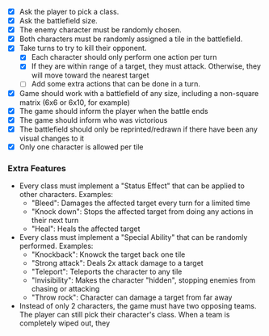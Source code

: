 - [x] Ask the player to pick a class.
- [x] Ask the battlefield size.
- [x] The enemy character must be randomly chosen.
- [x] Both characters must be randomly assigned a tile in the battlefield.
- [x] Take turns to try to kill their opponent.
    - [x] Each character should only perform one action per turn
    - [x] If they are within range of a target, they must attack. Otherwise, they will move toward the nearest target
    - [ ] Add some extra actions that can be done in a turn.
- [x] Game should work with a battlefield of any size, including a non-square matrix (6x6 or 6x10, for example)
- [x] The game should inform the player when the battle ends
- [x] The game should inform who was victorious
- [x] The battlefield should only be reprinted/redrawn if there have been any visual changes to it
- [x] Only one character is allowed per tile

### Extra Features

- Every class must implement a "Status Effect" that can be applied to other characters. Examples:
    - "Bleed": Damages the affected target every turn for a limited time
    - "Knock down": Stops the affected target from doing any actions in their next turn
    - "Heal": Heals the affected target
- Every class must implement a "Special Ability" that can be randomly performed. Examples:
    - "Knockback": Knowck the target back one tile
    - "Strong attack": Deals 2x attack damage to a target
    - "Teleport": Teleports the character to any tile
    - "Invisibility": Makes the character "hidden", stopping enemies from chasing or attacking
    - "Throw rock": Character can damage a target from far away
- Instead of only 2 characters, the game must have two opposing teams. The player can still pick their character's class. When a team is completely wiped out, they 
